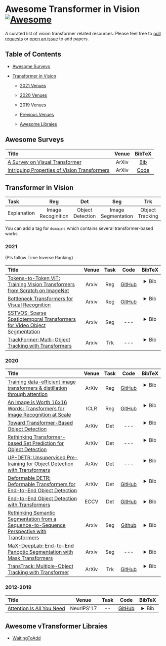# Awesome Transformer in Vision [![Awesome](https://awesome.re/badge.svg)](https://awesome.re)  
A curated list of vision transformer related resources. Please feel free to [pull requests](https://github.com/penghouwen/VisionTransformer/pulls) or [open an issue](https://github.com/penghouwen/VisionTransformer/issues) to add papers.


## Table of Contents

- [Awesome Surveys](#awesome-surveys)

- [Transformer in Vision](#transformer-in-vision)
  - [2021 Venues](#2021)
  - [2020 Venues](#2020)
  - [2019 Venues](#2019)
  - [Previous Venues](#2012-2018)
  
  - [Awesome Libraies](#awesome-surveys)

## Awesome Surveys

|  Title  |   Venue  |   BibTeX  |
|:--------|:--------:|:--------:|
| [A Survey on Visual Transformer](https://arxiv.org/pdf/2012.12556.pdf) | ArXiv | [Bib](https://scholar.googleusercontent.com/scholar.bib?q=info:Aj10Crv7DScJ:scholar.google.com/&output=citation&scisdr=CgUmooQTEM3KnAOogfQ:AAGBfm0AAAAAX_-tmfT1yhaAeO62lS61HGcSpcXSUqJ5&scisig=AAGBfm0AAAAAX_-tmQAIcm-VKBRqnb9iTs8Sghq-6ssB&scisf=4&ct=citation&cd=-1&hl=ja)
|[Intriguing Properties of Vision Transformers](https://arxiv.org/pdf/2105.10497.pdf)| ArXiv|[Code](https://github.com/Muzammal-Naseer/Intriguing-Properties-of-Vision-Transformers)

## Transformer in Vision

|      Task   |        Reg       |       Det    |           Seg           |        Trk           |    Other   |
|:------------|:--------------:|:----------------------:|:-----------------------:|:----------------------:|:----------:|
| Explanation | Image Recoginition | Object Detection | Image Segmentation | Object Tracking | other types |

You can add a tag for `domains` which contains several transformer-based works

### 2021
(Pls follow Time Inverse Ranking)

|  Title  |   Venue  |  Task  |   Code   |  BibTeX  |
|:--------|:--------:|:--------:|:--------:|:--------:|
| [Tokens-to-Token ViT: Training Vision Transformers from Scratch on ImageNet](https://arxiv.org/abs/2101.11986) | Arxiv | Reg | [GitHub](https://github.com/yitu-opensource/T2T-ViT) | <details> <summary>Bib</summary> <p align="left">   </br> @article{yuan2021tokens, </br> title={Tokens-to-Token ViT: Training Vision Transformers from Scratch on ImageNet}, </br> author={Yuan, Li and Chen, Yunpeng and Wang, Tao and Yu, Weihao and Shi, Yujun and Tay, Francis EH and Feng, Jiashi and Yan, Shuicheng}, </br> journal={arXiv preprint arXiv:2101.11986}, </br> year={2021} </br> } </p></details> </br>
| [Bottleneck Transformers for Visual Recognition](https://arxiv.org/abs/2101.11605) | Arxiv | Reg | [GitHub](https://gist.github.com/aravindsrinivas/56359b79f0ce4449bcb04ab4b56a57a2) | <details> <summary>Bib</summary> <p align="left">   </br> @article{srinivas2021bottleneck, </br> title={Bottleneck Transformers for Visual Recognition}, </br> author={Srinivas, Aravind and Lin, Tsung-Yi and Parmar, Niki and Shlens, Jonathon and Abbeel, Pieter and Vaswani, Ashish}, </br> journal={arXiv preprint arXiv:2101.11605}, </br> year={2021} </br> } </p></details> </br>
| [SSTVOS: Sparse Spatiotemporal Transformers for Video Object Segmentation](https://arxiv.org/abs/2101.08833) | Arxiv | Seg | --- | <details> <summary>Bib</summary> <p align="left">   </br> @article{duke2021sstvos, </br> title={SSTVOS: Sparse Spatiotemporal Transformers for Video Object Segmentation}, </br> author={Duke, Brendan and Ahmed, Abdalla and Wolf, Christian and Aarabi, Parham and Taylor, Graham W}, </br> journal={arXiv preprint arXiv:2101.08833}, </br> year={2021} </br> } </p></details> </br>
| [TrackFormer: Multi-Object Tracking with Transformers](https://arxiv.org/abs/2101.02702) | Arxiv | Trk | --- | <details> <summary>Bib</summary> <p align="left">   </br> @article{meinhardt2021trackformer, </br> title={TrackFormer: Multi-Object Tracking with Transformers}, </br> author={Meinhardt, Tim and Kirillov, Alexander and Leal-Taixe, Laura and Feichtenhofer, Christoph}, </br> journal={arXiv preprint arXiv:2101.02702}, </br> year={2021} </br> } </p></details> </br>


### 2020

|  Title  |   Venue  |  Task  |   Code   |  BibTeX  |
|:--------|:--------:|:--------:|:--------:|:--------:|
| [Training data-efficient image transformers & distillation through attention](https://arxiv.org/abs/2012.12877) | ArXiv | Reg | [GitHub](https://github.com/facebookresearch/deit) | <details> <summary>Bib</summary> <p align="left">   </br> @article{touvron2020training, </br> title={Training data-efficient image transformers \& distillation through attention}, </br> author={Touvron, Hugo and Cord, Matthieu and Douze, Matthijs and Massa, Francisco and Sablayrolles, Alexandre and J{\'e}gou, Herv{\'e}}, </br> journal={arXiv preprint arXiv:2012.12877}, </br> year={2020} </br> } </br> </p></details> </br>
| [An Image is Worth 16x16 Words: Transformers for Image Recognition at Scale](https://arxiv.org/abs/2010.11929) | ICLR | Reg | [GitHub](https://github.com/google-research/vision_transformer) | <details> <summary>Bib</summary> <p align="left">   </br> @article{dosovitskiy2020image, </br> title={An image is worth 16x16 words: Transformers for image recognition at scale}, </br> author={Dosovitskiy, Alexey and Beyer, Lucas and Kolesnikov, Alexander and Weissenborn, Dirk and Zhai, Xiaohua and Unterthiner, Thomas and Dehghani, Mostafa and Minderer, Matthias and Heigold, Georg and Gelly, Sylvain and others}, </br> journal={arXiv preprint arXiv:2010.11929}, </br> year={2020} </br> } </p></details> </br>
| [Toward Transformer-Based Object Detection](https://arxiv.org/abs/2012.09958) | ArXiv | Det | --- | <details> <summary>Bib</summary> <p align="left"> </br> @article{beal2020toward, </br> title={Toward Transformer-Based Object Detection}, </br> author={Beal, Josh and Kim, Eric and Tzeng, Eric and Park, Dong Huk and Zhai, Andrew and Kislyuk, Dmitry}, </br> journal={arXiv preprint arXiv:2012.09958}, </br> year={2020} </br> } </p></details> </br>
| [Rethinking Transformer-based Set Prediction for Object Detection](https://arxiv.org/abs/2011.10881) | ArXiv | Det | --- | <details> <summary>Bib</summary> <p align="left">   </br> @article{sun2020rethinking, </br> title={Rethinking Transformer-based Set Prediction for Object Detection}, </br> author={Sun, Zhiqing and Cao, Shengcao and Yang, Yiming and Kitani, Kris}, </br> journal={arXiv preprint arXiv:2011.10881}, </br> year={2020} </br> } </p></details> </br>
| [UP-DETR: Unsupervised Pre-training for Object Detection with Transformers](https://arxiv.org/abs/2011.09094) | ArXiv | Det | --- | <details> <summary>Bib</summary> <p align="left">   </br> @article{dai2020up, </br> title={UP-DETR: Unsupervised Pre-training for Object Detection with Transformers}, </br> author={Dai, Zhigang and Cai, Bolun and Lin, Yugeng and Chen, Junying}, </br> journal={arXiv preprint arXiv:2011.09094}, </br> year={2020} </br> } </p></details> </br>
| [Deformable DETR: Deformable Transformers for End-to-End Object Detection](https://arxiv.org/abs/2010.04159) | ArXiv | Det | [ GitHub]( https://github.com/fundamentalvision/Deformable-DETR) | <details> <summary>Bib</summary> <p align="left">   </br> @article{zhu2020deformable, </br> title={Deformable DETR: Deformable Transformers for End-to-End Object Detection}, </br> author={Zhu, Xizhou and Su, Weijie and Lu, Lewei and Li, Bin and Wang, Xiaogang and Dai, Jifeng}, </br> journal={arXiv preprint arXiv:2010.04159}, </br> year={2020} </br> } </p></details> </br>
| [End-to-End Object Detection with Transformers](https://arxiv.org/abs/2005.12872) | ECCV | Det | [ GitHub]( https://github.com/facebookresearch/detr) | <details> <summary>Bib</summary> <p align="left">  article{zhu2020deformable, </br>  title={Deformable DETR: Deformable Transformers for End-to-End Object Detection}, </br>  author={Zhu, Xizhou and Su, Weijie and Lu, Lewei and Li, Bin and Wang, Xiaogang and Dai, Jifeng}, </br>  journal={arXiv preprint arXiv:2010.04159}, </br>   year={2020} </br> } </br> </p></details>  
| [Rethinking Semantic Segmentation from a Sequence-to-Sequence Perspective with Transformers](https://arxiv.org/abs/2012.15840) | Arxiv | Seg | [Github](https://github.com/fudan-zvg/SETR) | <details> <summary>Bib</summary> <p align="left">  @article{zheng2020rethinking, </br>  title={Rethinking Semantic Segmentation from a Sequence-to-Sequence Perspective with Transformers}, </br>   author={Zheng, Sixiao and Lu, Jiachen and Zhao, Hengshuang and Zhu, Xiatian and Luo, Zekun and Wang, Yabiao and Fu, Yanwei and Feng, Jianfeng and Xiang, Tao and Torr, Philip HS and others}, </br>   journal={arXiv preprint arXiv:2012.15840}, </br>   year={2020} </br> }  </br> </p></details>  
| [MaX-DeepLab: End-to-End Panoptic Segmentation with Mask Transformers](https://arxiv.org/abs/2012.00759) | Arxiv | Seg | --- | <details> <summary>Bib</summary> <p align="left">  @article{wang2020max, </br>  title={MaX-DeepLab: End-to-End Panoptic Segmentation with Mask Transformers}, </br>   author={Wang, Huiyu and Zhu, Yukun and Adam, Hartwig and Yuille, Alan and Chen, Liang-Chieh}, </br>   journal={arXiv preprint arXiv:2012.00759}, </br>   year={2020} </br> }  </br> </p></details>  
| [TransTrack: Multiple-Object Tracking with Transformer](https://arxiv.org/abs/2012.15460) | ArXiv | Trk | [GitHub](https://github.com/PeizeSun/TransTrack) | <details> <summary>Bib</summary> <p align="left">   </br> @article{sun2020transtrack, </br> title={TransTrack: Multiple-Object Tracking with Transformer}, </br> author={Sun, Peize and Jiang, Yi and Zhang, Rufeng and Xie, Enze and Cao, Jinkun and Hu, Xinting and Kong, Tao and Yuan, Zehuan and Wang, Changhu and Luo, Ping}, </br> journal={arXiv preprint arXiv:2012.15460}, </br> year={2020} </br> } </p></details> </br>



### 2012-2019

|  Title  |   Venue  |  Task  |   Code   |  BibTeX  |
|:--------|:--------:|:--------:|:--------:|:--------:|
| [Attention Is All You Need](https://papers.nips.cc/paper/2017/file/3f5ee243547dee91fbd053c1c4a845aa-Paper.pdf) | NeurIPS'17 | -- | [GitHub](https://github.com/tensorflow/tensor2tensor) | <details> <summary>Bib</summary> <p align="left">  @inproceedings{vaswani2017attention, </br>   title={Attention is all you need}, </br>   author={Vaswani, Ashish and Shazeer, Noam and Parmar, Niki and Uszkoreit, Jakob and Jones, Llion and Gomez, Aidan N and Kaiser, {\L}ukasz and Polosukhin, Illia}, </br>  booktitle={Advances in neural information processing systems}, </br>  pages={5998--6008}, </br>   year={2017} </br> }  </p></details>

## Awesome vTransformer Libraies
- [WaitingToAdd](https://github.com/penghouwen/VisionTransformer/blob/main/README.md)

